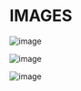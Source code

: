 # IMAGES

![image](reg_24k_ram_enable.jpg)

![image](reg_sound_cache.jpg)

![image](reg_swap_bios_enable.jpg)
